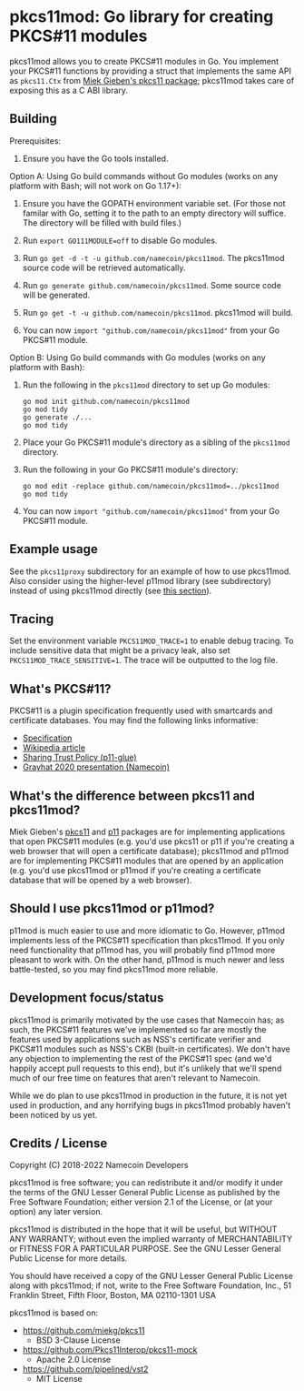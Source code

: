 # pkcs11mod: Go library for creating PKCS#11 modules

pkcs11mod allows you to create PKCS#11 modules in Go.  You implement your PKCS#11 functions by providing a struct that implements the same API as `pkcs11.Ctx` from [Miek Gieben's pkcs11 package](https://github.com/miekg/pkcs11); pkcs11mod takes care of exposing this as a C ABI library.

## Building

Prerequisites:

1. Ensure you have the Go tools installed.

Option A: Using Go build commands without Go modules (works on any platform with Bash; will not work on Go 1.17+):

1. Ensure you have the GOPATH environment variable set. (For those not
   familar with Go, setting it to the path to an empty directory will suffice.
   The directory will be filled with build files.)

2. Run `export GO111MODULE=off` to disable Go modules.

3. Run `go get -d -t -u github.com/namecoin/pkcs11mod`. The pkcs11mod source code will be
   retrieved automatically.

4. Run `go generate github.com/namecoin/pkcs11mod`.  Some source code will be generated.

5. Run `go get -t -u github.com/namecoin/pkcs11mod`.  pkcs11mod will build.

6. You can now `import "github.com/namecoin/pkcs11mod"` from your Go PKCS#11 module.

Option B: Using Go build commands with Go modules (works on any platform with Bash):

1. Run the following in the `pkcs11mod` directory to set up Go modules:
   
   ~~~
   go mod init github.com/namecoin/pkcs11mod
   go mod tidy
   go generate ./...
   go mod tidy
   ~~~

2. Place your Go PKCS#11 module's directory as a sibling of the `pkcs11mod` directory.

3. Run the following in your Go PKCS#11 module's directory:
   
   ~~~
   go mod edit -replace github.com/namecoin/pkcs11mod=../pkcs11mod
   go mod tidy
   ~~~

4. You can now `import "github.com/namecoin/pkcs11mod"` from your Go PKCS#11 module.

## Example usage

See the `pkcs11proxy` subdirectory for an example of how to use pkcs11mod.  Also consider using the higher-level p11mod library (see subdirectory) instead of using pkcs11mod directly (see [this section](#should-i-use-pkcs11mod-or-p11mod)).

## Tracing

Set the environment variable `PKCS11MOD_TRACE=1` to enable debug tracing.  To include sensitive data that might be a privacy leak, also set `PKCS11MOD_TRACE_SENSITIVE=1`.  The trace will be outputted to the log file.

## What's PKCS#11?

PKCS#11 is a plugin specification frequently used with smartcards and certificate databases.  You may find the following links informative:

* [Specification](https://docs.oasis-open.org/pkcs11/pkcs11-base/v2.40/pkcs11-base-v2.40.html)
* [Wikipedia article](https://en.wikipedia.org/wiki/PKCS_11)
* [Sharing Trust Policy (p11-glue)](https://p11-glue.github.io/p11-glue/sharing-trust-policy.html)
* [Grayhat 2020 presentation (Namecoin)](https://www.namecoin.org/2021/01/01/namecoin-at-grayhat-2020-monero-village.html)

## What's the difference between pkcs11 and pkcs11mod?

Miek Gieben's [pkcs11](https://github.com/miekg/pkcs11) and [p11](https://github.com/miekg/pkcs11/blob/master/p11) packages are for implementing applications that open PKCS#11 modules (e.g. you'd use pkcs11 or p11 if you're creating a web browser that will open a certificate database); pkcs11mod and p11mod are for implementing PKCS#11 modules that are opened by an application (e.g. you'd use pkcs11mod or p11mod if you're creating a certificate database that will be opened by a web browser).

## Should I use pkcs11mod or p11mod?

p11mod is much easier to use and more idiomatic to Go.  However, p11mod implements less of the PKCS#11 specification than pkcs11mod.  If you only need functionality that p11mod has, you will probably find p11mod more pleasant to work with.  On the other hand, p11mod is much newer and less battle-tested, so you may find pkcs11mod more reliable.

## Development focus/status

pkcs11mod is primarily motivated by the use cases that Namecoin has; as such, the PKCS#11 features we've implemented so far are mostly the features used by applications such as NSS's certificate verifier and PKCS#11 modules such as NSS's CKBI (built-in certificates).  We don't have any objection to implementing the rest of the PKCS#11 spec (and we'd happily accept pull requests to this end), but it's unlikely that we'll spend much of our free time on features that aren't relevant to Namecoin.

While we do plan to use pkcs11mod in production in the future, it is not yet used in production, and any horrifying bugs in pkcs11mod probably haven't been noticed by us yet.

## Credits / License

Copyright (C) 2018-2022  Namecoin Developers

pkcs11mod is free software; you can redistribute it and/or
modify it under the terms of the GNU Lesser General Public
License as published by the Free Software Foundation; either
version 2.1 of the License, or (at your option) any later version.

pkcs11mod is distributed in the hope that it will be useful,
but WITHOUT ANY WARRANTY; without even the implied warranty of
MERCHANTABILITY or FITNESS FOR A PARTICULAR PURPOSE.  See the GNU
Lesser General Public License for more details.

You should have received a copy of the GNU Lesser General Public
License along with pkcs11mod; if not, write to the Free Software
Foundation, Inc., 51 Franklin Street, Fifth Floor, Boston, MA  02110-1301  USA

pkcs11mod is based on:

* https://github.com/miekg/pkcs11
    * BSD 3-Clause License
* https://github.com/Pkcs11Interop/pkcs11-mock
    * Apache 2.0 License
* https://github.com/pipelined/vst2
    * MIT License
